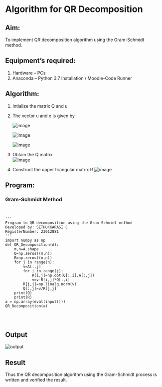 # Algorithm for QR Decomposition
## Aim:
To implement QR decomposition algorithm using the Gram-Schmidt method.
## Equipment’s required:
1.	Hardware – PCs
2.	Anaconda – Python 3.7 Installation / Moodle-Code Runner
## Algorithm:
1.	Intialize the matrix Q and u
2.	The vector u and e is given by

    ![image](https://github.com/SETHUKKARASI3006/QRdecomposition/assets/144979338/fff183d2-3d75-4e67-a64f-6c62b8a46a2e)

    ![image](https://github.com/SETHUKKARASI3006/QRdecomposition/assets/144979338/43e44ff2-e5e2-49f4-ac81-01ca906505ac)

    ![image](https://github.com/SETHUKKARASI3006/QRdecomposition/assets/144979338/0d9dbb18-6735-419a-b78f-d1f8cd67e860)

3.	Obtain the Q matrix   
    ![image](https://github.com/SETHUKKARASI3006/QRdecomposition/assets/144979338/f2d965b1-0904-4c90-9b25-a77cb9043012)

4.	Construct the upper triangular matrix R
    ![image](https://github.com/SETHUKKARASI3006/QRdecomposition/assets/144979338/34516581-2f68-4987-8663-9d69e5c93218)



## Program:
### Gram-Schmidt Method
```


''' 
Program to QR decomposition using the Gram-Schmidt method
Developed by: SETHUKKARASI C
RegisterNumber: 23012881
'''
import numpy as np
def QR_Decomposition(A):
    m,n=A.shape
    Q=np.zeros((m,n))
    R=np.zeros((n,n))
    for j in range(n):
        v=A[:,j]
        for i in range(j):
            R[i,j]=np.dot(Q[:,i],A[:,j])
            v=v-R[i,j]*Q[:,i]
        R[j,j]=np.linalg.norm(v)
        Q[:,j]=v/R[j,j]
    print(Q)
    print(R)
a = np.array(eval(input()))
QR_Decomposition(a)




```

## Output

![output](https://github.com/SETHUKKARASI3006/QRdecomposition/assets/144979338/3ed49ac6-9b3e-49b7-af78-67df3d00e120)



## Result
Thus the QR decomposition algorithm using the Gram-Schmidt process is written and verified the result.
